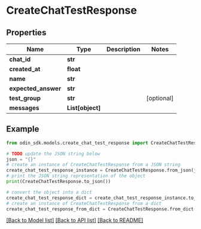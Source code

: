 # CreateChatTestResponse


## Properties

Name | Type | Description | Notes
------------ | ------------- | ------------- | -------------
**chat_id** | **str** |  | 
**created_at** | **float** |  | 
**name** | **str** |  | 
**expected_answer** | **str** |  | 
**test_group** | **str** |  | [optional] 
**messages** | **List[object]** |  | 

## Example

```python
from odin_sdk.models.create_chat_test_response import CreateChatTestResponse

# TODO update the JSON string below
json = "{}"
# create an instance of CreateChatTestResponse from a JSON string
create_chat_test_response_instance = CreateChatTestResponse.from_json(json)
# print the JSON string representation of the object
print(CreateChatTestResponse.to_json())

# convert the object into a dict
create_chat_test_response_dict = create_chat_test_response_instance.to_dict()
# create an instance of CreateChatTestResponse from a dict
create_chat_test_response_from_dict = CreateChatTestResponse.from_dict(create_chat_test_response_dict)
```
[[Back to Model list]](../README.md#documentation-for-models) [[Back to API list]](../README.md#documentation-for-api-endpoints) [[Back to README]](../README.md)


